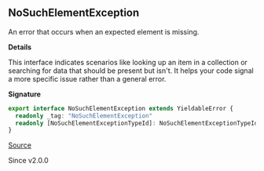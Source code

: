 ## NoSuchElementException

An error that occurs when an expected element is missing.

**Details**

This interface indicates scenarios like looking up an item in a collection
or searching for data that should be present but isn't. It helps your code
signal a more specific issue rather than a general error.

**Signature**

```ts
export interface NoSuchElementException extends YieldableError {
  readonly _tag: "NoSuchElementException"
  readonly [NoSuchElementExceptionTypeId]: NoSuchElementExceptionTypeId
}
```

[Source](https://github.com/Effect-TS/effect/tree/main/packages/effect/src/Cause.ts#L389)

Since v2.0.0